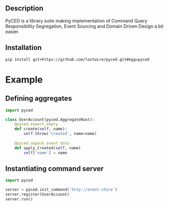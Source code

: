 Description
---

PyCED is a library suite making implementation of Command Query
Responsibility Segregation, Event Sourcing and Domain Driven Design a bit easier.


Installation
---

    pip install git+https://github.com/lostwire/pyced.git#egg=pyced
    

Example
===


Defining aggregates
---

```python
import pyced

class UserAccount(pyced.AggregateRoot):
    @pyced.expect_empty
    def create(self, name):
        self.throw('Created', name=name)
    
    @pyced.unpack_event_data
    def apply_Created(self, name)
        self['name'] = name
```

Instantiating command server
---

```python
import pyced

server = pyced.init_command('http://event-store')
server.register(UserAccount)
server.run()
```